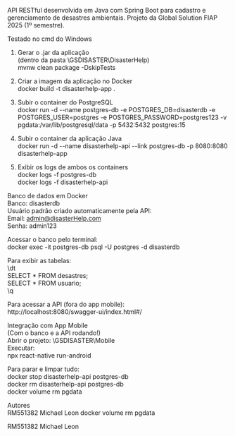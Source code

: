 API RESTful desenvolvida em Java com Spring Boot para cadastro e gerenciamento de desastres ambientais. Projeto da Global Solution FIAP 2025 (1º semestre).

Testado no cmd do Windows

1. Gerar o .jar da aplicação  
(dentro da pasta \GSDISASTER\DisasterHelp)  
mvnw clean package -DskipTests

2. Criar a imagem da aplicação no Docker  
docker build -t disasterhelp-app .

3. Subir o container do PostgreSQL  
docker run -d --name postgres-db -e POSTGRES_DB=disasterdb -e POSTGRES_USER=postgres -e POSTGRES_PASSWORD=postgres123 -v pgdata:/var/lib/postgresql/data -p 5432:5432 postgres:15

4. Subir o container da aplicação Java  
docker run -d --name disasterhelp-api --link postgres-db -p 8080:8080 disasterhelp-app

5. Exibir os logs de ambos os containers  
docker logs -f postgres-db  
docker logs -f disasterhelp-api

Banco de dados em Docker  
Banco: disasterdb  
Usuário padrão criado automaticamente pela API:  
Email: admin@disasterHelp.com  
Senha: admin123

Acessar o banco pelo terminal:  
docker exec -it postgres-db psql -U postgres -d disasterdb

Para exibir as tabelas:  
\dt  
SELECT * FROM desastres;  
SELECT * FROM usuario;  
\q

Para acessar a API (fora do app mobile):  
http://localhost:8080/swagger-ui/index.html#/

Integração com App Mobile  
(Com o banco e a API rodando!)  
Abrir o projeto: \GSDISASTER\Mobile  
Executar:  
npx react-native run-android

Para parar e limpar tudo:  
docker stop disasterhelp-api postgres-db  
docker rm disasterhelp-api postgres-db  
docker volume rm pgdata

Autores  
RM551382 Michael Leon
docker volume rm pgdata

RM551382 Michael Leon
